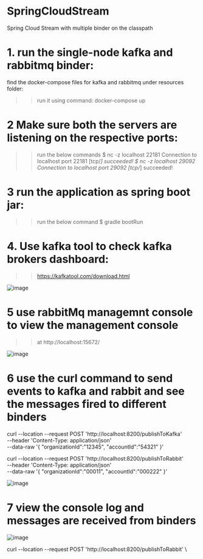 # SpringCloudStream
Spring Cloud Stream with multiple binder on the classpath


# 1. run the single-node kafka and rabbitmq binder:
find the docker-compose files for kafka and rabbitmq under resources folder: 
>>run it using command:
docker-compose up

# 2 Make sure both the servers are listening on the respective ports: 
>>run the below commands
$ nc -z localhost 22181
Connection to localhost port 22181 [tcp/*] succeeded!
$ nc -z localhost 29092
Connection to localhost port 29092 [tcp/*] succeeded!

# 3 run the application as spring boot jar: 
>>run the below command
$ gradle bootRun

# 4. Use kafka tool to check kafka brokers dashboard:
>> https://kafkatool.com/download.html

![image](https://user-images.githubusercontent.com/17970459/124080152-e3b2d280-d9fe-11eb-9a63-a6ca71682efd.png)

# 5 use rabbitMq managemnt console to view the management console
>> at http://localhost:15672/ 

![image](https://user-images.githubusercontent.com/17970459/124080197-f3321b80-d9fe-11eb-9317-785960228069.png)

# 6 use the curl command to send events to kafka and rabbit and see the messages fired to different binders

curl --location --request POST 'http://localhost:8200/publishToKafka' \
--header 'Content-Type: application/json' \
--data-raw '{ 
    "organizationId":"12345",
    "accountId":"54321"
}'


curl --location --request POST 'http://localhost:8200/publishToRabbit' \
--header 'Content-Type: application/json' \
--data-raw '{ 
    "organizationId":"00011",
    "accountId":"000222"
}'

![image](https://user-images.githubusercontent.com/17970459/124080572-60de4780-d9ff-11eb-87a6-fbf7911a2730.png)

# 7 view the console log and messages are received from binders
![image](https://user-images.githubusercontent.com/17970459/124080692-823f3380-d9ff-11eb-9f08-edba83186956.png)


curl --location --request POST 'http://localhost:8200/publishToRabbit' \

